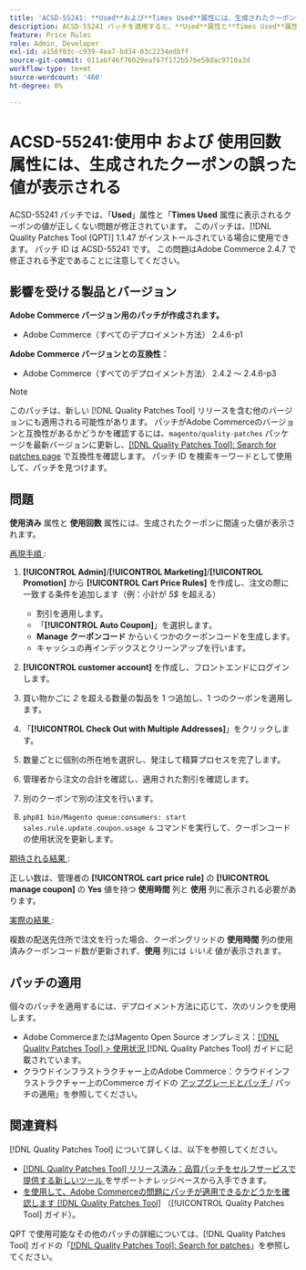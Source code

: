 ```yaml
---
title: 'ACSD-55241: **Used**および**Times Used**属性には、生成されたクーポンの誤った値が表示される'
description: ACSD-55241 パッチを適用すると、**Used**属性と**Times Used**属性で生成されたクーポンの値が正しく表示されないAdobe Commerceの問題が修正されます
feature: Price Rules
role: Admin, Developer
exl-id: a156f03c-c939-4ea7-bd34-03c2234edbff
source-git-commit: 011a6f46f76029eaf67f172b576e58dac9710a3d
workflow-type: tm+mt
source-wordcount: '460'
ht-degree: 0%

---
```


# ACSD-55241:**使用中** および **使用回数** 属性には、生成されたクーポンの誤った値が表示される

ACSD-55241 パッチでは、「**Used**」属性と「**Times Used** 属性に表示されるクーポンの値が正しくない問題が修正されています。 このパッチは、[!DNL Quality Patches Tool (QPT)] 1.1.47 がインストールされている場合に使用できます。 パッチ ID は ACSD-55241 です。 この問題はAdobe Commerce 2.4.7 で修正される予定であることに注意してください。

## 影響を受ける製品とバージョン

**Adobe Commerce バージョン用のパッチが作成されます。**

* Adobe Commerce（すべてのデプロイメント方法） 2.4.6-p1

**Adobe Commerce バージョンとの互換性：**

* Adobe Commerce（すべてのデプロイメント方法） 2.4.2 ～ 2.4.6-p3

>[!NOTE]
>
>このパッチは、新しい [!DNL Quality Patches Tool] リリースを含む他のバージョンにも適用される可能性があります。 パッチがAdobe Commerceのバージョンと互換性があるかどうかを確認するには、`magento/quality-patches` パッケージを最新バージョンに更新し、[[!DNL Quality Patches Tool]: Search for patches page](https://experienceleague.adobe.com/tools/commerce-quality-patches/index.html?lang=ja) で互換性を確認します。 パッチ ID を検索キーワードとして使用して、パッチを見つけます。

## 問題

**使用済み** 属性と **使用回数** 属性には、生成されたクーポンに間違った値が表示されます。

<u> 再現手順 </u>:

1. **[!UICONTROL Admin]**/**[!UICONTROL Marketing]**/**[!UICONTROL Promotion]** から **[!UICONTROL Cart Price Rules]** を作成し、注文の際に一致する条件を追加します（例：小計が *5$* を超える）

   * 割引を適用します。
   * 「**[!UICONTROL Auto Coupon]**」を選択します。
   * **Manage クーポンコード** からいくつかのクーポンコードを生成します。
   * キャッシュの再インデックスとクリーンアップを行います。

1. **[!UICONTROL customer account]** を作成し、フロントエンドにログインします。
1. 買い物かごに *2* を超える数量の製品を 1 つ追加し、1 つのクーポンを適用します。
1. 「**[!UICONTROL Check Out with Multiple Addresses]**」をクリックします。
1. 数量ごとに個別の所在地を選択し、発注して精算プロセスを完了します。
1. 管理者から注文の合計を確認し、適用された割引を確認します。
1. 別のクーポンで別の注文を行います。
1. `php81 bin/Magento queue:consumers: start sales.rule.update.coupon.usage &` コマンドを実行して、クーポンコードの使用状況を更新します。

<u> 期待される結果 </u>:

正しい数は、管理者の **[!UICONTROL cart price rule]** の **[!UICONTROL manage coupon]** の **Yes** 値を持つ **使用時間** 列と **使用** 列に表示される必要があります。

<u> 実際の結果 </u>:

複数の配送先住所で注文を行った場合、クーポングリッドの **使用時間** 列の使用済みクーポンコード数が更新されず、**使用** 列には *いいえ* 値が表示されます。

## パッチの適用

個々のパッチを適用するには、デプロイメント方法に応じて、次のリンクを使用します。

* Adobe CommerceまたはMagento Open Source オンプレミス：[[!DNL Quality Patches Tool] > 使用状況 ](/help/tools/quality-patches-tool/usage.md) [!DNL Quality Patches Tool] ガイドに記載されています。
* クラウドインフラストラクチャー上のAdobe Commerce：クラウドインフラストラクチャー上のCommerce ガイドの [ アップグレードとパッチ ](https://experienceleague.adobe.com/docs/commerce-cloud-service/user-guide/develop/upgrade/apply-patches.html?lang=ja)/ パッチの適用」を参照してください。

## 関連資料

[!DNL Quality Patches Tool] について詳しくは、以下を参照してください。

* [[!DNL Quality Patches Tool]  リリース済み：品質パッチをセルフサービスで提供する新しいツール ](https://experienceleague.adobe.com/ja/docs/commerce-operations/tools/quality-patches-tool/quality-patches-tool-to-self-serve-quality-patches) をサポートナレッジベースから入手できます。
* [ を使用して、Adobe Commerceの問題にパッチが適用できるかどうかを確認します  [!DNL Quality Patches Tool]](/help/tools/quality-patches-tool/patches-available-in-qpt/check-patch-for-magento-issue-with-magento-quality-patches.md) （[!UICONTROL Quality Patches Tool] ガイド）。


QPT で使用可能なその他のパッチの詳細については、[!DNL Quality Patches Tool] ガイドの「[[!DNL Quality Patches Tool]: Search for patches](https://experienceleague.adobe.com/tools/commerce-quality-patches/index.html?lang=ja)」を参照してください。
